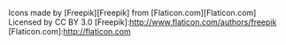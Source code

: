 Icons made by [Freepik][Freepik] from [Flaticon.com][Flaticon.com] Licensed by CC BY 3.0
[Freepik]:http://www.flaticon.com/authors/freepik
[Flaticon.com]:http://flaticon.com